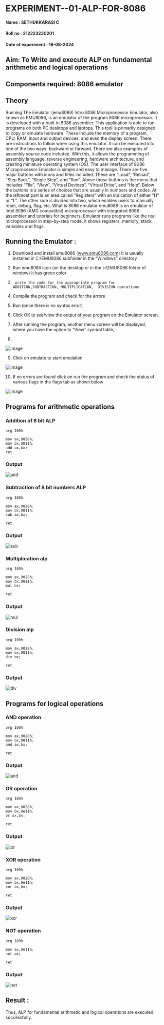 # EXPERIMENT--01-ALP-FOR-8086
#### Name : SETHUKKARASI C
#### Roll no : 212223230201
#### Date of experiment : 19-08-2024





## Aim: To Write and execute ALP on fundamental arithmetic and logical operations
## Components required: 8086  emulator 
## Theory 
Running The Emulator (emu8086) Intro 8086 Microprocessor Emulator, also known as EMU8086, is an emulator of the program 8086 microprocessor. It is developed with a built-in 8086 assembler. This application is able to run programs on both PC desktops and laptops. This tool is primarily designed to copy or emulate hardware. These include the memory of a program, CPU, RAM, input and output devices, and even the display screen. There are instructions to follow when using this emulator. It can be executed into one of the two ways: backward or forward. There are also examples of assembly source code included. With this, it allows the programming of assembly language, reverse engineering, hardware architecture, and creating miniature operating system (OS). The user interface of 8086 Microprocessor Emulator is simple and easy to manage. There are five major buttons with icons and titles included. These are “Load”, “Reload”, “Step Back”, “Single Step”, and “Run”. Above those buttons is the menu that includes “File”, “View”, “Virtual Devices”, “Virtual Drive”, and “Help”. Below the buttons is a series of choices that are usually in numbers and codes. At the leftmost part is an area called “Registers” with an indication of either “H” or “L”. The other side is divided into two, which enables users to manually reset, debug, flag, etc. What is 8086 emulator emu8086 is an emulator of Intel 8086 (AMD compatible) microprocessor with integrated 8086 assembler and tutorials for beginners. Emulator runs programs like the real microprocessor in step-by-step mode. it shows registers, memory, stack, variables and flags.


 ## Running the Emulator :
1.	Download and install emu8086 (www.emu8086.com) It is usually installed in C:\EMU8086 subfolder in the “Windows” directory
2.	  Run  emu8086 icon (on the desktop or in the c:\EMU8086 folder of window) It has green color 
 
 
3.		write the code for the appropriate program for ADDITION,SUBTRACTION, MULTIPLICATION,  DIVISION operations 

4.	 Compile the program and check for the errors 
5.	Run (once there is no syntax error) 

6.	Click OK to see/view the output of your program on the Emulator screen. 


7.	After running the program, another menu screen will be displayed, where you have the option to “View” symbol table,
8.	 


![image](https://user-images.githubusercontent.com/36288975/189273263-d65baae9-4b8f-4723-afb3-c0ffa4052b04.png)











9.	Click on emulate to start emulation 








![image](https://user-images.githubusercontent.com/36288975/189273273-9bb36ec1-e2e8-4892-8d35-37707332bfdc.png)








10.	If no errors are found click on run the program and check the status of various flags in the flags tab as shown below 






![image](https://user-images.githubusercontent.com/36288975/189273277-113a2a33-4a40-4ff8-95a5-ecd3a1f504fe.png)







## Programs for arithmetic  operations

### Addition  of 8 bit ALP 
```
org 100h

mov ax,0028h;
mov bx,0011h;
add ax,bx;
ret
```

### Output
![add](/add.png)  
 
### Subtraction   of 8 bit numbers  ALP 
```
org 100h

mov ax,0028h;
mov bx,0011h;
sub ax,bx;

ret
```

### Output
![sub](/sub.png)

### Multiplication alp 
```
org 100h

mov ax,0028h;
mov bx,0011h;
mul bx;

ret
```

### Output  
![mul](/mul.png)

### Division alp 
```
org 100h

mov ax,0028h;
mov bx,0011h;
div bx;

ret
```

### Output
![div](/div.png)  

## Programs for logical operations

### AND operation
```
org 100h

mov ax,0028h;
mov bx,0011h;
and ax,bx;

ret
```

### Output
![and](/and.png)

### OR operation
```
org 100h

mov ax,0028h;
mov bx,0e11h;
or ax,bx;

ret
```

### Output
![or](/or.png)

### XOR operation
```
org 100h

mov ax,0028h;
mov bx,0e11h;
xor ax,bx;

ret
```

### Output
![xor](/xor.png)

### NOT operation
```
org 100h

mov ax,0e11h;
not ax;

ret
```

### Output
![not](/not.png)

## Result :
 Thus, ALP for fundamental arithmetic and logical operations are executed successfully.

